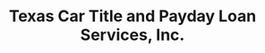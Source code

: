 ---
title: "Texas Car Title and Payday Loan Services, Inc."
url: /irving/texas-car-title-and-payday-loan-services-inc/
shop: pawnbroker
---